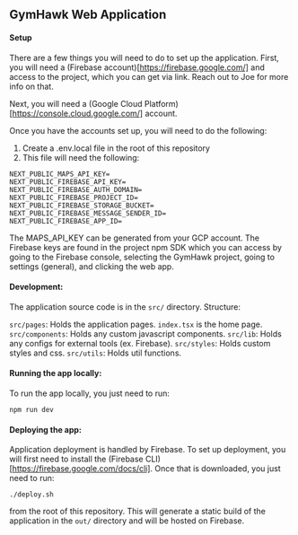 ## GymHawk Web Application

#### Setup
There are a few things you will need to do to set up the application. First, you will need a (Firebase account)[https://firebase.google.com/] and access to the project, which you can get via link. Reach out to Joe for more info on that.

Next, you will need a (Google Cloud Platform)[https://console.cloud.google.com/] account.

Once you have the accounts set up, you will need to do the following:
1. Create a .env.local file in the root of this repository
2. This file will need the following:
```
NEXT_PUBLIC_MAPS_API_KEY=
NEXT_PUBLIC_FIREBASE_API_KEY=
NEXT_PUBLIC_FIREBASE_AUTH_DOMAIN=
NEXT_PUBLIC_FIREBASE_PROJECT_ID=
NEXT_PUBLIC_FIREBASE_STORAGE_BUCKET=
NEXT_PUBLIC_FIREBASE_MESSAGE_SENDER_ID=
NEXT_PUBLIC_FIREBASE_APP_ID=
```

The MAPS_API_KEY can be generated from your GCP account. The Firebase keys are found in the project npm SDK which you can access by going to the Firebase console, selecting the GymHawk project, going to settings (general), and clicking the web app.

#### Development:
The application source code is in the `src/` directory. Structure:

`src/pages`: Holds the application pages. `index.tsx` is the home page.
`src/components`: Holds any custom javascript components.
`src/lib`: Holds any configs for external tools (ex. Firebase).
`src/styles`: Holds custom styles and css.
`src/utils`: Holds util functions.

#### Running the app locally:
To run the app locally, you just need to run:

`npm run dev`


#### Deploying the app:
Application deployment is handled by Firebase. To set up deployment, you will first need to install the (Firebase CLI)[https://firebase.google.com/docs/cli]. Once that is downloaded, you just need to run: 

`./deploy.sh` 

from the root of this repository. This will generate a static build of the application in the `out/` directory and will be hosted on Firebase.